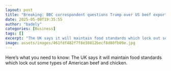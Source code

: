 ```yaml
---
layout: post
title: "Breaking: BBC correspondent questions Trump over US beef exports"
date: 2025-05-08T19:35:55
author: "badely"
categories: [Business]
tags: []
excerpt: "The UK says it will maintain food standards which lock out some types of American beef and chicken."
image: assets/images/461fdf482f7f8e38812becf8d80fb09e.jpg
---
```


Here’s what you need to know: The UK says it will maintain food standards which lock out some types of American beef and chicken.

